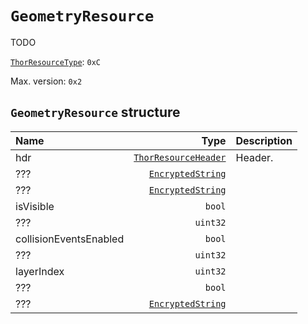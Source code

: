 # `GeometryResource`

TODO

[`ThorResourceType`](./index.md#thorresourcetype-enum): `0xC`

Max. version: `0x2`

## `GeometryResource` structure

| Name | Type | Description |
| :-- | --: | --- |
| hdr | [`ThorResourceHeader`](./index.md#thorresourceheader-structure) | Header. |
| ??? | [`EncryptedString`](../base.md#encryptedstring-structure) |  |
| ??? | [`EncryptedString`](../base.md#encryptedstring-structure) |  |
| isVisible | `bool` |  |
| ??? | `uint32` |  |
| collisionEventsEnabled | `bool` |  |
| ??? | `uint32` |  |
| layerIndex | `uint32` |  |
| ??? | `bool` |  |
| ??? | [`EncryptedString`](../base.md#encryptedstring-structure) |  |
